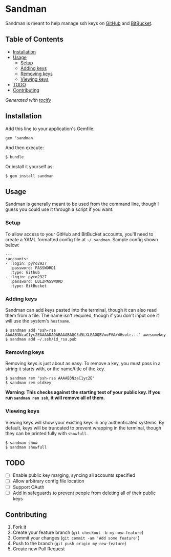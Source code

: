 # Sandman

Sandman is meant to help manage ssh keys on [GitHub](https://github.com/) and [BitBucket](https://bitbucket.org/).

## Table of Contents
* [Installation](#installation)
* [Usage](#usage)
    * [Setup](#setup)
    * [Adding keys](#adding-keys)
    * [Removing keys](#removing-keys)
    * [Viewing keys](#viewing-keys)
* [TODO](#todo)
* [Contributing](#contributing)

_Generated with [tocify](https://github.com/pyro2927/tocify)_

## Installation

Add this line to your application's Gemfile:

    gem 'sandman'

And then execute:

    $ bundle

Or install it yourself as:

    $ gem install sandman

## Usage

Sandman is generally meant to be used from the command line, though I guess you could use it through a script if you want.

### Setup

To allow access to your GitHub and BitBucket accounts, you'll need to create a YAML formatted config file at `~/.sandman`.  Sample config shown below:

    ---
    :accounts:
    - :login: pyro2927
      :password: PASSWORD1
      :type: Github
    - :login: pyro2927
      :password: LULZPASSWORD
      :type: BitBucket

### Adding keys

Sandman can add keys pasted into the terminal, though it can also read them from a file.  The name isn't required, though if you don't input one it will use the system's `hostname`.

    $ sandman add "ssh-rsa AAAAB3NzaC1yc2EAAAADAQABAAABAQC3d5LXLEAOQBVooFVAxWHsolr..." awesomekey
    $ sandman add ~/.ssh/id_rsa.pub

### Removing keys

Removing keys is just about as easy.  To remove a key, you must pass in a string it starts with, or the name/title of the key.

    $ sandman rem "ssh-rsa AAAAB3NzaC1yc2E"
    $ sandman rem oldkey

**Warning: This checks against the starting text of your public key.  If you run `sandman rem ssh`, it will remove all of them.**

### Viewing keys

Viewing keys will show your existing keys in any authenticated systems.  By default, keys will be truncated to prevent wrapping in the terminal, though they can be printed fully with `showfull`.

    $ sandman show
    $ sandman showfull

## TODO

- [ ] Enable public key marging, syncing all accounts specified
- [ ] Allow arbitrary config file location
- [ ] Support OAuth
- [ ] Add in safeguards to prevent people from deleting all of their public keys

## Contributing

1. Fork it
2. Create your feature branch (`git checkout -b my-new-feature`)
3. Commit your changes (`git commit -am 'Add some feature'`)
4. Push to the branch (`git push origin my-new-feature`)
5. Create new Pull Request
